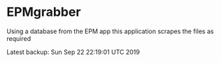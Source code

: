# EPMgrabber
Using a database from the EPM app this application scrapes the files as required


Latest backup: Sun Sep 22 22:19:01 UTC 2019
